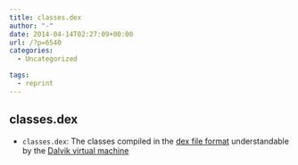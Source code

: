 ```yaml
---
title: classes.dex
author: "-"
date: 2014-04-14T02:27:09+00:00
url: /?p=6540
categories:
  - Uncategorized

tags:
  - reprint
---
```

## classes.dex
  * `classes.dex`: The classes compiled in the [dex file format][1] understandable by the [Dalvik virtual machine][1]

 [1]: http://en.wikipedia.org/wiki/Dalvik_(software) "Dalvik (software)"